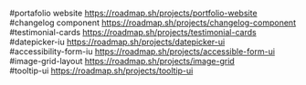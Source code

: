 
#portafolio website
https://roadmap.sh/projects/portfolio-website
<br>
#changelog component
https://roadmap.sh/projects/changelog-component
<br>
#testimonial-cards
https://roadmap.sh/projects/testimonial-cards
<br>
#datepicker-iu
https://roadmap.sh/projects/datepicker-ui
<br>
#accessibility-form-iu
https://roadmap.sh/projects/accessible-form-ui
<br>
#image-grid-layout
https://roadmap.sh/projects/image-grid
<br>
#tooltip-ui
https://roadmap.sh/projects/tooltip-ui